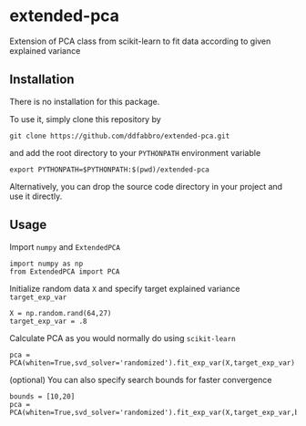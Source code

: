 # extended-pca
Extension of PCA class from scikit-learn to fit data according to given explained variance

## Installation

There is no installation for this package.

To use it, simply clone this repository by

```
git clone https://github.com/ddfabbro/extended-pca.git
```

and add the root directory to your `PYTHONPATH` environment variable

```
export PYTHONPATH=$PYTHONPATH:$(pwd)/extended-pca
```

Alternatively, you can drop the source code directory in your project and use it directly.

## Usage

Import `numpy` and `ExtendedPCA`
```
import numpy as np
from ExtendedPCA import PCA
```
Initialize random data `X` and specify target explained variance `target_exp_var`
```
X = np.random.rand(64,27)
target_exp_var = .8
```
Calculate PCA as you would normally do using `scikit-learn`
```
pca = PCA(whiten=True,svd_solver='randomized').fit_exp_var(X,target_exp_var)
```
(optional) You can also specify search bounds for faster convergence
```
bounds = [10,20]
pca = PCA(whiten=True,svd_solver='randomized').fit_exp_var(X,target_exp_var,bounds)
```
